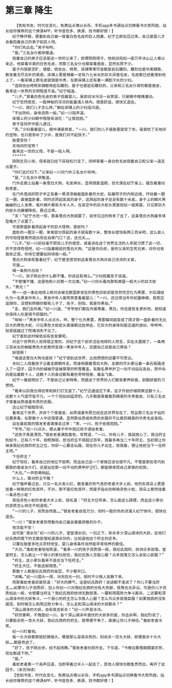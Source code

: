# 第三章 降生
        【告知书友，时代在变化，免费站点难以长存，手机app多书源站点切换看书大势所趋，站长给你推荐的这个换源APP，听书音色多、换源、找书都好使！】
       纪宁睁开眼，便看到自己被一穿着白色毛皮的巨人抱着，纪宁立即反应过来，自己是婴儿才会看抱着自己的男子如巨人吧。
       “你们先出去。”男子吩咐。
       “是。”三名女仆都恭敬道。
       抱着自己的男子应该是这一世的父亲了，即便刚刚得子，他依旧宛如一座万年冰山让人难以亲近，他穿着华美的白色毛皮，而那三名女仆也都穿着兽皮，显然劣质不少。
       屋子内很是空旷，墙壁、梳妆台、椅凳、床铺等等尽皆都是岩石雕刻，雕刻也是华美精致，散发着无尽古朴的美感。床铺上更是铺着一足有六七米长的巨大异兽毛皮，毛皮都已经垂落到地上了，一看床铺上那毛皮就很是华贵，在那床铺上还有着一满脸汗水的少妇。
       “连梳妆台椅凳床铺都用岩石雕刻，屋子也是岩石雕刻的，父亲和三名女仆穿的都是兽皮，看来这一世界的文明程度不高。”纪宁暗道。
       “儿子。”穿着白色毛皮的男子抱着婴儿，虽依旧冰冷没一丝笑容，只是眼中难掩激动。
       纪宁忽然感觉，一股神秘的凉凉的能量涌入体内，很是舒适，很快又退去。
       “一川，我们儿子怎么样。”躺在床铺上的少妇连问道。
       “不出所料，身体资质一般。”纪一川轻声道。
       床铺上的少妇眼中隐隐有泪花：“让我抱抱。”
       男子连将怀中婴儿递过。
       “乖。”少妇看着婴儿，眼中满是疼爱，“一川，我们的儿子是胎里就受了伤，虽我吃了天地间的宝物，也只是弥补了少许，是我们对不起孩子。”
       胎里受伤？
       天地间的宝物？
       看来这一世的父母，不是一般人啊。
       ******
       刚刚生完小孩，母亲就已经下床轻松行走了，同样穿着一身白色毛皮抱着自己和父亲一道走出屋子。
       “你们去打扫下。”父亲纪一川对门外三名女仆吩咐。
       “是。”三名女仆恭敬道。
       门外走廊上站着一条雪白大狗，毛发绵长，显得很是温顺，目光落在纪宁身上，蕴含着激动和疼爱。
       在门外宽阔的院子中正有着一黑漆漆蜿蜒盘卧着的大蛇，贴着院子的内侧边缘，环绕着一圈又一圈，直接盘卧着，同时还昂起高高的身子，这昂起的身子足足有数十米高，身子上的鳞片黑幽幽的让人发寒，每片鳞片都有大半人大，在高空中的巨大蛇头更是宛如一座房屋，只见那巨大的蛇头也缓缓降低，靠近过来。
       “天！”纪宁大吃一惊，那条雪白大狗就罢了，前世见过的狗多了去了，这条雪白大狗最多体型略大了点罢了。
       可是那盘卧着昂起身子的巨大怪物，是蛇吗？
       盘卧的一圈又一圈，单单部分昂起的身子就有数十米，整体长度怕有两三百米吧，这么骇人的可怕怪兽竟然就出现在自家门口？这，这也太……
       “儿子。”纪一川却丝毫不顾及儿子的感受，或者说在这个世界生活的人早就习惯了这一切，并不觉得奇怪吧，纪一川指着眼前的雪白大狗，“这是你白叔，是你父亲的生死兄弟，对你也有救命之恩。你待它便要如同待我一般。”
       雪白大狗亲昵看着纪宁，纪宁甚至感觉到这条雪白大狗对自己浓浓的关爱。
       可是……
       喊一条狗为白叔？
       “一川，孩子刚出世什么都不懂，你说这有用么。”少妇抱着孩子说道。
       “不管懂不懂，这是他和小白第一次见面。”纪一川仰头看向那和房屋一般大小的巨大蛇头，“黑兄！”
       哗~~~这一条在地球上绝对会被无数国家发狂的黑色巨蛇却是忽然凭空化为黑雾，尔后凝结化为一名黑发中年人，黑发中年人面带笑意看着婴儿：“一川，还记得当年你初露峥嵘，我答应追随你，没想到转眼你都有儿子了，孩子，别怕，我是你黑伯。”
       “走，我们去外面。”纪一川道，“爷爷他们都在外面等着，黑兄，你还是恢复原形吧，我知道你保持人形是很不舒服的。”
       “咝咝~~”黑发中年人点点头，哗，整个化为黑雾，黑雾瞬间就变成了刚才那一盘卧着的无比巨大的黑色大蛇，只见黑色大蛇蛇头直接朝远处伸去，它巨大的身体则是迅速的游动，哗哗哗，轻易就越过了院墙消失不见了。
       纪宁直到这时候依旧有些发蒙呢。
       对这个世界的人觉得很正常的，对纪宁这个前世活在地球的人而言，实在太震撼了。一条两三百米长的蜿蜒黑色大蛇竟然变成一黑发中年人，还跟自己说是自己黑伯？
       妖怪啊！
       “难道这雪白大狗也是妖？”纪宁感到这世界，比他预想的还要不可思议。
       夫妇二人抱着孩子沿着走廊朝外走，而身侧跟着雪白大狗，走廊的尽头便沿着一条石板路进入了一园子，园子内的植被尽皆被厚厚的积雪覆盖，有数名黑甲护卫一动不动站在各处，而中央则是站着数十人，这数十人的身边都有着些奇特怪兽、毒虫飞禽。
       纪宁一看就明白了，不是自己父亲特殊，而是这个世界的人们都有豢养妖兽、驯服妖兽的习惯吧。
       “看来以后我也得经常和妖们打交道了。”纪宁迅速适应下来，这才开始仔细观察这数十人，这数十人气度尽皆不凡，一个个宛如凶猛虎豹，几乎都是穿着裁剪精美的华贵兽皮，只有三名女子穿着丝质或者布质的衣服。
       这让纪宁暗暗惊讶。
       看来这个世界，并非个个穿兽皮，丝质或者布质已经在这世界存在了，而且那三名女子站的位置来看，在那数十人中还很普通，显然那丝质或布质的衣服并不比裁剪精美的华贵毛皮高档。
       站在最前面的银发老者直接走过来：“来，一川，孩子给我抱抱。”
       “爷爷。”纪一川点头，便从妻子怀中抱过孩子递给老者。
       “这孩子真是漂亮。”银发老者满脸喜色，夸赞道，“一川，你有儿子，我就放心了。我当府主到如今，已有八十年。按照族规，担当府主不得超过百年，我最多再当二十年府主，当初我让你继承我纪氏西府府主之位，你却一心要走仙路，现在你儿子出生，依我看，便让他担当下一任府主吧。”
       下任府主？
       纪宁惊叹，看来自己的地位不低啊，而且自己这一个家族应该也很不凡，不管是那些乖巧到极致的兽皮女仆们，还是站在那一动不动的黑甲护卫们，都能够体现自己家族的权势。
       “大兄。”一声怒喝响起。
       什么人，敢对府主不敬？
       纪宁循声看过去，只见一名头发火红，散发着炽热气息的老者大步上前，他的右耳朵上更是挂着一鲜艳的红色耳环，不对，那不是红色耳环，而是手指长的鲜艳赤色小蛇，耳朵上竟然挂着一条赤色小蛇？
       耳挂赤色小蛇的老者大步上前，低吼道：“府主大位传承，怎么能这么随便，而且这小家伙的资质怎么样还不知道呢。”
       “一川的儿子，资质自然是……”银发老者自信万分，同时一股炽热热流涌入纪宁体内，很快也退去。
       “一川！”银发老者惊愕看向自己最自豪最骄傲的孙子。
       他怎能不惊！
       这可是‘滴水剑’纪一川的儿子，堂堂滴水剑，一剑之下，斩杀多少深山湖泽的大妖，在他们纪氏西府麾下的无数部落知道滴水剑的，比知道他这个府主的还多。
       只要在胎里多吃点灵材地宝，婴儿身体条件自然能孕育培养的极佳。
       “大兄。”毒蛇老者哈哈笑道，“看来一川的孩子资质很一般，我纪氏西府，统领众多部落。堂堂府主，怎么能让一个弱小的家伙担任，我纪氏族人怎能心服？众多部落又怎么会安心臣服？”
       “府主，这小家伙看来不适合当下任府主。”
       “府主大位，不能这般随意。”
       那数十人都是纪氏西府的高层，不少都开口。
       “闭嘴。”纪一川眉头一周，冷冽目光一扫，顿时不少族人安静下来。
       而那毒蛇老者却是怒道：“好大的脾气，这是纪氏西府！说话都不准说了？你儿子要当府主……如果你儿子资质好，加上你纪一川对我纪氏西府也有大贡献，我等也无异议。可是你儿子资质如此一般，也想要当府主？我纪氏西府统领无数部落，一要和周围势力争斗厮杀，二还要和深山湖泽中的大妖争斗，一个弱小的府主怎么令族人心服？怎么令众多部落臣服？如果我西府没有威信，到时候怎么和周边势力争斗，怎么去和深山湖泽的大妖厮杀？”
       “深山湖泽的大妖，自有我去斩杀！”纪一川声音冰冷。
       “好厉害啊，不愧是纪一川，各个深山湖泽中潜伏的大妖多的是，你去杀啊，我纪烈说了，只要能杀死一百头大妖，我纪氏西府的府主，我等便不争了，直接让你儿子继任。”毒蛇老者冷笑。
       纪一川盯着他。
       每一头大妖都那般狡猾强大，哪是那么容易杀死的，别说杀一百头大妖，即便是杀十头大妖……都是奇迹了。
       “好了，孩子刚出世，经不起闹腾。”银发老者扫视开去，下令道，“今晚在飘雪殿摆宴庆贺，现在都退下吧。”
       “是。”
       毒蛇老者第一个高声应道，当即带着过半人一起走了，其他人很快也都鱼贯而出，离开了这园子。（未完待续）
       【告知书友，时代在变化，免费站点难以长存，手机app多书源站点切换看书大势所趋，站长给你推荐的这个换源APP，听书音色多、换源、找书都好使！】